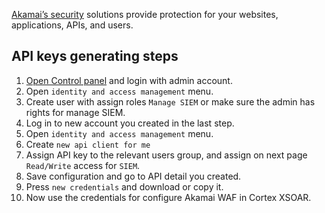 [Akamai’s security](https://www.akamai.com/us/en/products/security/) solutions provide protection for your websites, applications, APIs, and users.
## API keys generating steps
1. [Open Control panel](https://control.akamai.com/) and login with admin account.
2. Open `identity and access management` menu.
3. Create user with assign roles `Manage SIEM` or make sure the admin has rights for manage SIEM.
4. Log in to new account you created in the last step.
5. Open `identity and access management` menu.
6. Create `new api client for me`
7. Assign API key to the relevant users group, and assign on next page `Read/Write` access for `SIEM`.
8. Save configuration and go to API detail you created.
9. Press `new credentials` and download or copy it.
10. Now use the credentials for configure Akamai WAF in Cortex XSOAR.

